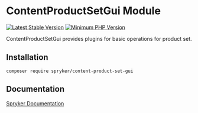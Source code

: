 # ContentProductSetGui Module
[![Latest Stable Version](https://poser.pugx.org/spryker/content-product-set-gui/v/stable.svg)](https://packagist.org/packages/spryker/content-product-set-gui)
[![Minimum PHP Version](https://img.shields.io/badge/php-%3E%3D%207.4-8892BF.svg)](https://php.net/)

ContentProductSetGui provides plugins for basic operations for product set.

## Installation

```
composer require spryker/content-product-set-gui
```

## Documentation

[Spryker Documentation](https://documentation.spryker.com)
